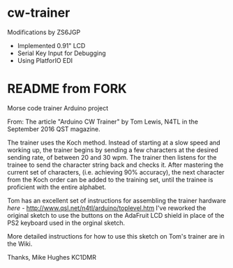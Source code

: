 # cw-trainer
Modifications by ZS6JGP
 - Implemented 0.91" LCD
 - Serial Key Input for Debugging
 - Using PlatforIO EDI


# README from FORK
Morse code trainer Arduino project

From: The article "Arduino CW Trainer" by Tom Lewis, N4TL in the September 2016 QST magazine.

The trainer uses the Koch method. Instead of starting at a slow speed and working up, the trainer begins by sending a few characters at the desired sending rate, of between 20 and 30 wpm. The trainer then listens for the trainee to send the character string back and checks it. After mastering the current set of characters, (i.e. achieving 90% accuracy), the next character from the Koch order can be added to the training set, until the trainee is proficient with the entire alphabet. 

Tom has an excellent set of instructions for assembling the trainer hardware _here_ - http://www.qsl.net/n4tl/arduino/toplevel.htm
I've reworked the original sketch to use the buttons on the AdaFruit LCD shield in place of the PS2 keyboard used in the orginal sketch.

More detailed instructions for how to use this sketch on Tom's trainer are in the Wiki.

Thanks,
Mike Hughes
KC1DMR

